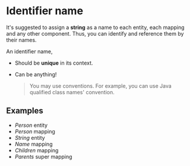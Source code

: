 # Identifier name

It's suggested to assign a **string** as a name to each entity, each mapping and any other component. Thus, you can identify and reference them by their names.

An identifier name,

- Should be **unique** in its context.
- Can be anything!

	> You may use conventions. For example, you can use Java qualified class names' convention.

## Examples

- *Person* entity
- *Person* mapping
- *String* entity
- *Name* mapping
- *Children* mapping
- *Parents* super mapping
